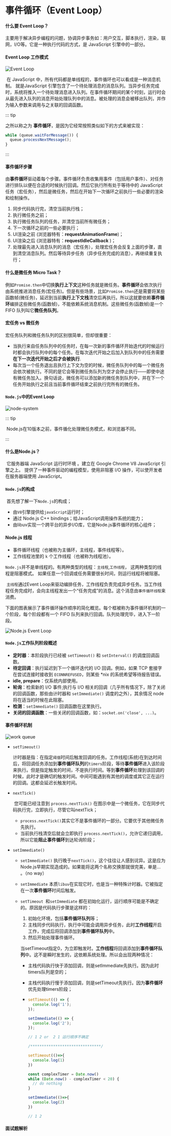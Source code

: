 # 事件循环（Event Loop）

#### 什么要 Event Loop？

​    主要用于解决异步编程的问题，协调异步事务如：用户交互，脚本执行，渲染，联网，I/O等。它是一种执行代码的方式，是 JavaScript 引擎中的一部分。



#### Event Loop 工作模式

![Event Loop](./../.vuepress/images/event-loop.png)

​	在 JavaScript 中，所有代码都是单线程的，事件循环也可以看成是一种消息机制。 就是JavaScript 引擎包含了一个待处理消息的消息队列。当异步任务完成时，系统将推入一个待处理消息进入队列。在事件循环期间的某个时刻，运行时会从最先进入队列的消息开始处理队列中的消息。被处理的消息会被移出队列，并作为输入参数来调用与之关联的回调函数。



::: tip

之所以称之为 **事件循环**，是因为它经常按照类似如下的方式来被实现：

```js
while (queue.waitForMessage()) {
  queue.processNextMessage();
}
```

:::



#### 事件循环步骤

​	由**事件循环**驱动着每个步骤。事件循环负责收集用事件（包括用户事件）、对任务进行排队以便在合适的时候执行回调。然后它执行所有处于等待中的 JavaScript 任务（宏任务），然后是微任务，然后在开始下一次循环之前执行一些必要的渲染和绘制操作。

1. 同步代码执行完，清空当前执行栈；
2. 执行微任务之前；
3. 执行微任务队列的任务，并清空当前所有微任务；
4. 下一次循环之前的一些必要执行；
5. UI渲染之前 (浏览器特有：**requestAnimationFrame**)；
6. UI渲染之后  (浏览器特有：**requestIdleCallback** )；
7. 处理最先进入消息队列的消息（宏任务），处理宏任务会反复上面的步骤，直到清空消息队列。然后等待异步任务（异步任务完成的消息），再继续重复执行；



#### 什么是微任务 Micro Task？

​	例如`Promise.then`中切换**执行上下文**这种任务就是微任务。**事件循环**会依次执行由系统推进消息任务(宏任务)。但是有些场景，比如`Promise.then`还是需要将某些函数帧(微任务)，延迟到当前**执行上下文栈**清空后再执行。所以这就要依赖**事件循环**编排这些微任务(函数帧)，不能依赖系统消息机制。这些微任务(函数帧)是一个 FIFO 队列叫它**微任务队列**。



#### 宏任务 vs 微任务

宏任务队列和微任务队列的区别很简单，但却很重要：

- 当执行来自任务队列中的任务时，在每一次新的事件循环开始迭代的时候运行时都会执行队列中的每个任务。在每次迭代开始之后加入到队列中的任务需要**在下一次迭代开始之后才会被执行**.
- 每次当一个任务退出且执行上下文为空的时候，微任务队列中的每一个微任务会依次被执行。不同的是它会等到微任务队列为空才会停止执行——即使中途有微任务加入。换句话说，微任务可以添加新的微任务到队列中，并在下一个任务开始执行之前且当前事件循环结束之前执行完所有的微任务。



#### `Node.js`中的Event Loop

![node-system](./../.vuepress/images/node-system.png)

::: tip 

​	Node.js在10版本之前，事件循化处理微任务模式，和浏览器不同。

:::

#### 什么是Node.js？

​	它服务器端 JavaScript 运行时环境 。建立在 Google Chrome V8 JavaScript 引擎之上。 提供了一种事件驱动的编程模型，使用非阻塞 I/O 操作，可以使开发者在服务器端使用 JavaScript。



#### `Node.js`的构成

​	首先想了解一下`Node.js`的构成；

* 由`V8`引擎提供给`javaScript`运行时；
* 通过 Node.js C++ bindings；给JavaScript调用操作系统的能力；
* 由libuv实现一个跨平台的异步I/O库，它是Node.js事件循环的核心组件；



#### Node.js 线程

* 事件循环线程（也被称为主循环，主线程，事件线程等）。
* 工作线程池里的 `k` 个工作线程（也被称为线程池）。

​	`Node.js`并不是单线程的。有两种类型的线程：`主线程`,`工作线程`， 这两种类型的线程是阻塞模式。 如果任意一个回调或任务需要很长时间，则运行线程将被阻塞。

​	`主线程`通过Event Loop来驱动编排任务，工作线程负责完成异步任务。当工作线程任务完成时，会向主线程发出一个“任务完成”的消息。这个消息由`事件循环线程`来消费。

​	下面的图表展示了事件循环操作顺序的简化概览。每个框被称为事件循环机制的一个阶段，每个阶段都有一个 FIFO 队列来执行回调。队列处理完毕，进入下一阶段。

![Node.js Event Loop](./../.vuepress/images/node-event-loop.png)



#### `Node.js`工作队列阶段概述

- **定时器**：本阶段执行已经被 `setTimeout()` 和 `setInterval()` 的调度回调函数。
- **待定回调**：执行延迟到下一个循环迭代的 I/O 回调。例如，如果 TCP 套接字在尝试连接时接收到 `ECONNREFUSED`，则某些 *nix 的系统希望等待报告错误。
- **idle, prepare**：仅系统内部使用。
- **轮询**：检索新的 I/O 事件;执行与 I/O 相关的回调（几乎所有情况下，除了关闭的回调函数，那些由计时器和 `setImmediate()` 调度的之外），其余情况 node 将在适当的时候在此阻塞。
- **检测**：`setImmediate()` 回调函数在这里执行。
- **关闭的回调函数**：一些关闭的回调函数，如：`socket.on('close', ...)`。



#### 事件循环机制

![work queue](./../.vuepress/images/event-loop-made.png)

* `setTimeout()`  

  ​	计时器是指：在指定`阈值`时间后触发回调的任务。工作线程(系统)在到达时间后，将回调任务添加到**事件循环队列**的`timers`阶段，等待**事件循环**进入该阶段来执行。但是指定触发的时间，不是执行时间。等到**事件循环**处理到该回调的时候，此时才是确切的触发时间。中间可能遇到有其他的调度或其它正在运行的回调。这都会延迟长触发时间。

* `nextTick()`

  ​	您可能已经注意到 `process.nextTick()` 在图示中是一个微任务，它在同步代码执行完，立即执行，尽管它叫nextTick；

  * `process.nextTick()`其实它不是事件循环的一部分。它要优于其他微任务先执行。
  * 当前执行栈清空后就会立即执行 `process.nextTick()`，允许它递归调用，所以它能**阻止事件循环**到达轮询阶段；

* `setImmediate()` 

  * `setImmediate()` 执行晚于`nextTick()`，这个往往让人感到诧异。这是应为Node.js早期实现造成的。如果能将这两个名称交换那就很完美，单是... 。（no way）

  * `setImmediate` 本质`libuv`在实现它时，也是当一种特殊计时器。它被指定在一次**事件循环**时间后触发。

  * `setTimeout `和`setImmediate` 都在初始化运行，运行顺序可能是不确定的。原因是代码执行步骤是这样的：

    1. 初始化环境，包括**事件循环队列**等；
    2. 主栈同步代码执行，执行中可能会调用异步任务，此时**工作线程**开启工作，完成后将回调添加到**事件循环队列**中。
    3. 然后开始处理事件循环。
    
    当setTimeout指定0，为立即触发时。**工作线程**将回调添加到**事件循环队列**中。这不是瞬时发生的，这依赖系统处理。所以会出现两种情况：

    * 主栈代码执行快于添加回调，则是setImmediate先执行。因为此时timers队列是空的；
    * 主栈代码执行慢于添加回调，则是setTimeout先执行。因为**事件循环**优先处理timers阶段；
    
    * ```js
      setTimeout(() => {
        console.log('1');
      });
      
      setImmediate(() => {
        console.log('2');
      });
      
      // 1 2 or  2 1 运行顺序不确定
      
      /*******************************/
      
      setTimeout(()=>{
        console.log(1)
      })
      
      const complexTimer = Date.now()
      while (Date.now() - complexTimer < 20) {
        // do nothing
      }
      
      setImmediate(()=>{
        console.log(2)
      })
      
      // 1 2
      ```



#### 面试题解析
